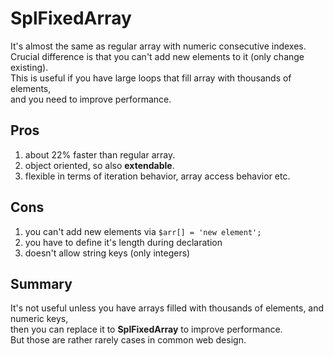 # SplFixedArray
It's almost the same as regular array with numeric consecutive indexes.<br />
Crucial difference is that you can't add new elements to it (only change existing).<br />
This is useful if you have large loops that fill array with thousands of elements, <br />
and you need to improve performance.

## Pros
 1. about 22% faster than regular array.
 2. object oriented, so also **extendable**.
 3. flexible in terms of iteration behavior, array access behavior etc.

## Cons
 1. you can't add new elements via `$arr[] = 'new element';`
 2. you have to define it's length during declaration
 3. doesn't allow string keys (only integers)

## Summary
It's not useful unless you have arrays filled with thousands of elements, and numeric keys,<br />
then you can replace it to **SplFixedArray** to improve performance.<br />
But those are rather rarely cases in common web design.

